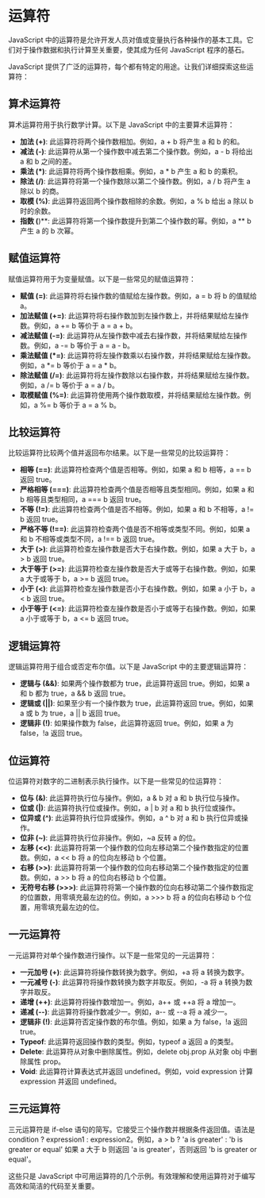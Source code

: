 # 运算符

JavaScript 中的运算符是允许开发人员对值或变量执行各种操作的基本工具。它们对于操作数据和执行计算至关重要，使其成为任何 JavaScript 程序的基石。

JavaScript 提供了广泛的运算符，每个都有特定的用途。让我们详细探索这些运算符：

## 算术运算符

算术运算符用于执行数学计算。以下是 JavaScript 中的主要算术运算符：

- **加法 (+)**: 此运算符将两个操作数相加。例如，a + b 将产生 a 和 b 的和。
- **减法 (-)**: 此运算符从第一个操作数中减去第二个操作数。例如，a - b 将给出 a 和 b 之间的差。
- **乘法 (*)**: 此运算符将两个操作数相乘。例如，a * b 产生 a 和 b 的乘积。
- **除法 (/)**: 此运算符将第一个操作数除以第二个操作数。例如，a / b 将产生 a 除以 b 的商。
- **取模 (%)**: 此运算符返回两个操作数相除的余数。例如，a % b 给出 a 除以 b 时的余数。
- **指数 (**)**: 此运算符将第一个操作数提升到第二个操作数的幂。例如，a ** b 产生 a 的 b 次幂。

## 赋值运算符

赋值运算符用于为变量赋值。以下是一些常见的赋值运算符：

- **赋值 (=)**: 此运算符将右操作数的值赋给左操作数。例如，a = b 将 b 的值赋给 a。
- **加法赋值 (+=)**: 此运算符将右操作数加到左操作数上，并将结果赋给左操作数。例如，a += b 等价于 a = a + b。
- **减法赋值 (-=)**: 此运算符从左操作数中减去右操作数，并将结果赋给左操作数。例如，a -= b 等价于 a = a - b。
- **乘法赋值 (*=)**: 此运算符将左操作数乘以右操作数，并将结果赋给左操作数。例如，a *= b 等价于 a = a * b。
- **除法赋值 (/=)**: 此运算符将左操作数除以右操作数，并将结果赋给左操作数。例如，a /= b 等价于 a = a / b。
- **取模赋值 (%=)**: 此运算符使用两个操作数取模，并将结果赋给左操作数。例如，a %= b 等价于 a = a % b。

## 比较运算符

比较运算符比较两个值并返回布尔结果。以下是一些常见的比较运算符：

- **相等 (==)**: 此运算符检查两个值是否相等。例如，如果 a 和 b 相等，a == b 返回 true。
- **严格相等 (===)**: 此运算符检查两个值是否相等且类型相同。例如，如果 a 和 b 相等且类型相同，a === b 返回 true。
- **不等 (!=)**: 此运算符检查两个值是否不相等。例如，如果 a 和 b 不相等，a != b 返回 true。
- **严格不等 (!==)**: 此运算符检查两个值是否不相等或类型不同。例如，如果 a 和 b 不相等或类型不同，a !== b 返回 true。
- **大于 (>)**: 此运算符检查左操作数是否大于右操作数。例如，如果 a 大于 b，a > b 返回 true。
- **大于等于 (>=)**: 此运算符检查左操作数是否大于或等于右操作数。例如，如果 a 大于或等于 b，a >= b 返回 true。
- **小于 (<)**: 此运算符检查左操作数是否小于右操作数。例如，如果 a 小于 b，a < b 返回 true。
- **小于等于 (<=)**: 此运算符检查左操作数是否小于或等于右操作数。例如，如果 a 小于或等于 b，a <= b 返回 true。

## 逻辑运算符

逻辑运算符用于组合或否定布尔值。以下是 JavaScript 中的主要逻辑运算符：

- **逻辑与 (&&)**: 如果两个操作数都为 true，此运算符返回 true。例如，如果 a 和 b 都为 true，a && b 返回 true。
- **逻辑或 (||)**: 如果至少有一个操作数为 true，此运算符返回 true。例如，如果 a 或 b 为 true，a || b 返回 true。
- **逻辑非 (!)**: 如果操作数为 false，此运算符返回 true。例如，如果 a 为 false，!a 返回 true。

## 位运算符

位运算符对数字的二进制表示执行操作。以下是一些常见的位运算符：

- **位与 (&)**: 此运算符执行位与操作。例如，a & b 对 a 和 b 执行位与操作。
- **位或 (|)**: 此运算符执行位或操作。例如，a | b 对 a 和 b 执行位或操作。
- **位异或 (^)**: 此运算符执行位异或操作。例如，a ^ b 对 a 和 b 执行位异或操作。
- **位非 (~)**: 此运算符执行位非操作。例如，~a 反转 a 的位。
- **左移 (<<)**: 此运算符将第一个操作数的位向左移动第二个操作数指定的位置数。例如，a << b 将 a 的位向左移动 b 个位置。
- **右移 (>>)**: 此运算符将第一个操作数的位向右移动第二个操作数指定的位置数。例如，a >> b 将 a 的位向右移动 b 个位置。
- **无符号右移 (>>>)**: 此运算符将第一个操作数的位向右移动第二个操作数指定的位置数，用零填充最左边的位。例如，a >>> b 将 a 的位向右移动 b 个位置，用零填充最左边的位。

## 一元运算符

一元运算符对单个操作数进行操作。以下是一些常见的一元运算符：

- **一元加号 (+)**: 此运算符将操作数转换为数字。例如，+a 将 a 转换为数字。
- **一元减号 (-)**: 此运算符将操作数转换为数字并取反。例如，-a 将 a 转换为数字并取反。
- **递增 (++)**: 此运算符将操作数增加一。例如，a++ 或 ++a 将 a 增加一。
- **递减 (--)**: 此运算符将操作数减少一。例如，a-- 或 --a 将 a 减少一。
- **逻辑非 (!)**: 此运算符否定操作数的布尔值。例如，如果 a 为 false，!a 返回 true。
- **Typeof**: 此运算符返回操作数的类型。例如，typeof a 返回 a 的类型。
- **Delete**: 此运算符从对象中删除属性。例如，delete obj.prop 从对象 obj 中删除属性 prop。
- **Void**: 此运算符计算表达式并返回 undefined。例如，void expression 计算 expression 并返回 undefined。

## 三元运算符

三元运算符是 if-else 语句的简写。它接受三个操作数并根据条件返回值。语法是 condition ? expression1 : expression2。例如，a > b ? 'a is greater' : 'b is greater or equal' 如果 a 大于 b 则返回 'a is greater'，否则返回 'b is greater or equal'。

这些只是 JavaScript 中可用运算符的几个示例。有效理解和使用运算符对于编写高效和简洁的代码至关重要。

